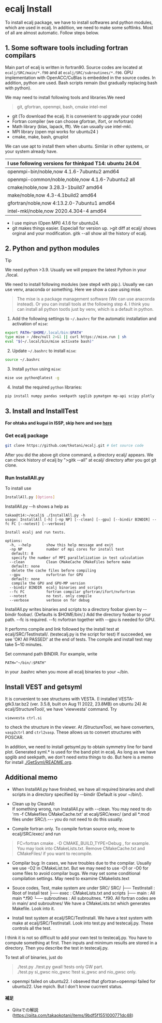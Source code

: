 # ecalj Install
To install ecalj package, we have to install softwares and python modules, which are used in ecalj.
In addition, we need to make some softlinks. Most of all are almost automatic. Follow steps below. 

## 1. Some software tools including fortran compilars
Main part of ecalj is written in fortran90. Source codes are located at 
```ecalj/SRC/main/*.f90``` and at ```ecalj/SRC/subroutines/*.f90```.
GPU implementation with OpenACC/CuBlas is embedded in the source codes.
In addition, python are used. Bash scripts remain (but gradually replacing bash with python).

We may need to install following tools and libraries.We need
> git, gfortran, openmpi, bash, cmake intel-mel

* git (To download the ecalj. It is convenient to upgrade your code)
* Fortran compiler (we can choose gfortran, ifort, or nvfortran)
* Math library (blas, lapack, fft). We can usually use intel-mkl. 
* MPI library (open mpi works for ubuntu24 )
* cmake, make, bash, gnuplot 

We can use apt to install them when ubuntu. Similar in other systems, or your system already have.

|**I use following versions for thinkpad T14: ubuntu 24.04**|
|---|
|openmpi-bin/noble,now 4.1.6-7ubuntu2 amd64| 
|openmpi-common/noble,noble,now 4.1.6-7ubuntu2 all| 
|cmake/noble,now 3.28.3-1build7 amd64|
|make/noble,now 4.3-4.1build2 amd64 |
|gfortran/noble,now 4:13.2.0-7ubuntu1 amd64|
|intel-mkl/noble,now 2020.4.304-4 amd64 |

+ I use mpirun (Open MPI) 4.1.6 for ubuntu24.
+ git makes things easier. Especiall for version up. >git diff at ecalj/ shows orginal and your modification. gitk --all show all the history of ecalj.


## 2. Python and python modules 
> [!TIP]
> We need python >3.9. Usually we will prepare the latest Python in your ./local.

We need to install following modules (see step4 with pip.). Usually we can use venv, anaconda  or something. 
Here we show a case using mise.
> The mise is a package management software (We can use anaconda instead). Or you can install tools at the following step 4.
> I think you can install all python tootls just by venv, which is a default in python.

1. Add the following settings to `~/.bashrc` for the automatic installation and activation of `mise`:
```bash ~/.bashrc
export PATH="$HOME/.local/bin:$PATH"
type mise > /dev/null 2>&1 || curl https://mise.run | sh
eval "$(~/.local/bin/mise activate bash)"
```

2. Update `~/.bashrc` to install `mise`:
```bash
source ~/.bashrc
```

3. Install `python` using `mise`:
```bash
mise use python@latest -g
```

4. Install the required `python` libraries:
```bash
pip install numpy pandas seekpath spglib pymatgen mp-api scipy plotly
```

## 3. Install and InstallTest
**For ohtaka and kugui in ISSP, skip here and see [here](./installISSP.md)**

### Get ecalj package 
```bash
git clone https://github.com/tkotani/ecalj.git # Get source code  
```
After you did the above git clone command, a directory ecalj/ appears.
We can check history of ecalj by ">gitk --all" at ecalj/ directory after you got git clone.

### Run InstallAll.py
To install use 
```bash
InstallAll.py [Options]
```
 InstallAll.py --h shows a help as
```
takao@t14:~/ecalj$ ./InstallAll.py -h
usage: InstallAll [-h] [-np NP] [--clean] [--gpu] [--bindir BINDIR] --fc FC [--notest] [--verbose]

Install ecalj and run tests. 

options:
  -h, --help       show this help message and exit
  -np NP           number of mpi cores for install test
   default: 8
   specify the number of MPI parallelization in test calculation
  --clean          Clean CMakeCache CMakeFiles before make
   default: none
   delete the cache files before compiling  
  --gpu            nvfortran for GPU
   default: none
   compile the GPU and GPU-MP version
  --bindir BINDIR  ecalj binaries and scripts
  --fc FC          fortran compilar gfortran/ifort/nvfortran
  --notest         no test. only compile
  --verbose        verbose on for debug
```

InstallAll.py writes binaries and scripts to a directory foobar given by --bindir foobar/.
(Defaults is $HOME/bin/.)  Add the directory foobar to your path.  --fc is required.
--fc nvfortran together with --gpu is needed for GPU.

It performs compile and link followed by the install test 
at ecalj/SRC/TestInstall/. (testecalj.py is the script for test)
If succeeded, we see 'OK! All PASSED!' at the end of tests.
The compile and install test may take 5~10 minutes.

Set command path BINDIR. For example, write
```
PATH="~/bin/:$PATH"
```
in your .bashrc when you move all ecalj binaries to your ~/bin.


## Install VEST and getsyml
It is convenient to see structures with VESTA.
(I installed VESTA-gtk3.tar.bz2 (ver. 3.5.8, built on Aug 11 2022, 23.8MB) on ubuntu 24)
At ecalj/StructureTool/, we have 'viewvesta' command. Try 
```
viewvesta ctrl.si
```
to check the structure in the viewer. At /StructureTool, we have converters, 
```vasp2ctrl``` and ```ctrl2vasp```. These allows us to convert structures with POSCAR.

In addition, we need to install getsyml.py to obtain symmetry line for band plot.
Generated syml.* is used for the band plot in ecalj. 
As long as we have spglib and seekpath, we don't need extra things to do.
But here is a memo for install [./GetSyml/README.org](./GetSyml/README.org).


## Additional memo
* When InstallAll.py have finished, we have all required binaries and shell scripts in a directory specified by --bindir (Default is your ~/bin/). 

* Clean up by CleanAll:  
If something wrong, run InstallAll.py with --clean.
You may need to do 'rm -f CMakefiles CMakeCache.txt' at ecalj/SRC/exec/ (and all *.mod files
under SRC/).--- you do not need to do this usually.

* Compile fortran only.
To compile fortran source only, move to ecalj/SRC/exec/ and run
>FC=fortran cmake . -D CMAKE_BUILD_TYPE=Debug
, for example. You may look into CMakeLists.txt.
Remove CMakeCache.txt and CMakeFiles/ if you want to recompile.

* Compilar bug: In cases, we have troubles due to the compilar.
Usually we use -O2 in CMakeList.txt. 
But we may need to use -O1 or -O0 for some files to avoid compilar bugs.
We may set some conditional compilation settings. May need to examine CMakelists.text

* Souce codes, Test, make system are under SRC/
SRC/ 
├── TestInstall : Root of Install test 
├── exec        : CMakeLists.txt and scripts
├── main        : All main *.f90
└── subroutines : All subrouitnes. *.f90. 
All fortran codes are in main/ and subrouitnes/ 
We have a CMakeLists.txt which generates Makefile. Look into it.

* Install test system at ecalj/SRC/TestInstall.
We have a test system with make at ecalj/SRC/TestInstall. Look into test.py and testecalj.py.
These controls all the test. 

I think it is not so difficult to add your own test to testecalj.py.
You have to compute something at first. Then inputs and minimum results are stored in a directory.
Then you describe the test in testecalj.py.

To test all of binaries, just do
>./test.py
>./test.py gwall  !tests only GW part.  
>./test.py si_gwsc  nio_gwsc !test si_gwsc and nio_gwsc only.

* openmpi failed on ubuntu22.   I obseved that gfortran+openmpi failed for ubuntu22. Use mpich.
  But I don't know cucrrent status.
 


####  補足

* Qiitaでの解説(https://qiita.com/takaokotani/items/9bdf5f1551000771dc48)
